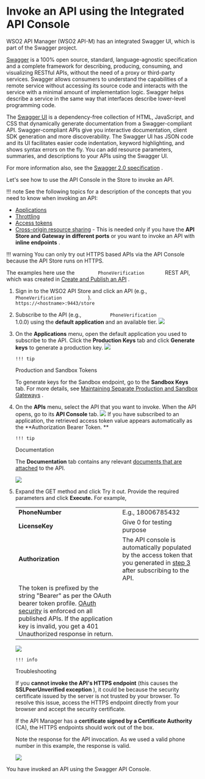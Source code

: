 # Invoke an API using the Integrated API Console

WSO2 API Manager (WSO2 API-M) has an integrated Swagger UI, which is part of the Swagger project.

[Swagger](http://swagger.io/) is a 100% open source, standard, language-agnostic specification and a complete framework for describing, producing, consuming, and visualizing RESTful APIs, without the need of a proxy or third-party services. Swagger allows consumers to understand the capabilities of a remote service without accessing its source code and interacts with the service with a minimal amount of implementation logic. Swagger helps describe a service in the same way that interfaces describe lower-level programming code.

The [Swagger UI](https://github.com/swagger-api/swagger-ui) is a dependency-free collection of HTML, JavaScript, and CSS that dynamically generate documentation from a Swagger-compliant API. Swagger-compliant APIs give you interactive documentation, client SDK generation and more discoverability. The Swagger UI has JSON code and its UI facilitates easier code indentation, keyword highlighting, and shows syntax errors on the fly. You can add resource parameters, summaries, and descriptions to your APIs using the Swagger UI.

For more information also, see the [Swagger 2.0 specification](https://github.com/swagger-api/swagger-spec/blob/master/versions/2.0.md) .

Let's see how to use the API Console in the Store to invoke an API.

!!! note
See the following topics for a description of the concepts that you need to know when invoking an API:

-   [Applications](_Key_Concepts_)
-   [Throttling](_Key_Concepts_)
-   [Access tokens](_Key_Concepts_)
-   [Cross-origin resource sharing](_Key_Concepts_) - This is needed only if you have the **API Store and Gateway in different ports** or you want to invoke an API with **inline endpoints** .

!!! warning
You can only try out HTTPS based APIs via the API Console because the API Store runs on HTTPS.


The examples here use the `         PhoneVerification        ` REST API, which was created in [Create and Publish an API](_Create_and_Publish_an_API_) .

1.  Sign in to the WSO2 API Store and click an API (e.g., `           PhoneVerification          ` ).
    `           https://<hostname>:9443/store          `

2.  Subscribe to the API (e.g., `           PhoneVerification          ` 1.0.0) using the **default application** and an available tier.
    ![](attachments/103327857/103327843.png)

3.  On the **Applications** menu, open the default application you used to subscribe to the API. Click the **Production Keys** tab and click **Generate keys** to generate a production key.
    ![](attachments/103327857/103327842.png)

        !!! tip
    Production and Sandbox Tokens

    To generate keys for the Sandbox endpoint, go to the **Sandbox Keys** tab. For more details, see [Maintaining Separate Production and Sandbox Gateways](_Maintaining_Separate_Production_and_Sandbox_Gateways_) .


4.  On the **APIs** menu, select the API that you want to invoke. When the API opens, go to its **API Console** tab.
    ![](attachments/103327857/103327841.png)
    If you have subscribed to an application, the retrieved access token value appears automatically as the **Authorization Bearer Token.
    **

        !!! tip
    Documentation

    The **Documentation** tab contains any relevant [documents that are attached](_Add_API_Documentation_) to the API.

    ![](attachments/103327857/103327844.png)


5.  Expand the GET method and click Try it out. Provide the required parameters and click **Execute.** For example,

    |                   |                                                                                                                                                                                                                                           |
    |-------------------|-------------------------------------------------------------------------------------------------------------------------------------------------------------------------------------------------------------------------------------------|
    | **PhoneNumber**   | E.g., 18006785432                                                                                                                                                                                                                         |
    | **LicenseKey**    | Give 0 for testing purpose                                                                                                                                                                                                                |
    | **Authorization** | The API console is automatically populated by the access token that you generated in [step 3](#InvokeanAPIusingtheIntegratedAPIConsole-step3) after subscribing to the API.                                                               
      The token is prefixed by the string "Bearer" as per the OAuth bearer token profile. [OAuth security](_Key_Concepts_) is enforced on all published APIs. If the application key is invalid, you get a 401 Unauthorized response in return.  |

    ![](attachments/103327857/103327840.png)

        !!! info
    Troubleshooting

    If you **cannot invoke the API's HTTPS endpoint** (this causes the **SSLPeerUnverified exception** ), it could be because the security certificate issued by the server is not trusted by your browser. To resolve this issue, access the HTTPS endpoint directly from your browser and accept the security certificate.

    If the API Manager has a **certificate signed by a Certificate Authority** (CA), the HTTPS endpoints should work out of the box.


    Note the response for the API invocation. As we used a valid phone number in this example, the response is valid.

    ![](attachments/103327857/103327839.png)

You have invoked an API using the Swagger API Console.
